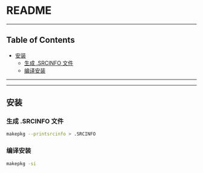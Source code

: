 # README

<!-- File: README.md -->
<!-- Author: YJ -->
<!-- Email: yj1516268@outlook.com -->
<!-- Created Time: 2025-06-03 10:17:34 -->

---

## Table of Contents

<!-- vim-markdown-toc GFM -->

* [安装](#安装)
  * [生成 .SRCINFO 文件](#生成-srcinfo-文件)
  * [编译安装](#编译安装)

<!-- vim-markdown-toc -->

---

<!-- Object info -->

---

## 安装

### 生成 .SRCINFO 文件

```bash
makepkg --printsrcinfo > .SRCINFO
```

### 编译安装

```bash
makepkg -si
```

